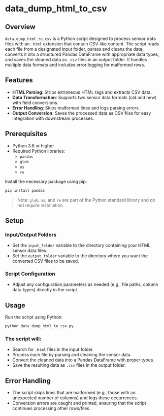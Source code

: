 # data_dump_html_to_csv

## Overview

`data_dump_html_to_csv` is a Python script designed to process sensor data files with an `.html` extension that contain CSV-like content. The script reads each file from a designated input folder, parses and cleans the data, converts it into a structured Pandas DataFrame with appropriate data types, and saves the cleaned data as `.csv` files in an output folder. It handles multiple data formats and includes error logging for malformed rows.

## Features

- **HTML Parsing**: Strips extraneous HTML tags and extracts CSV data.  
- **Data Transformation**: Supports two sensor data formats (old and new) with field conversions.  
- **Error Handling**: Skips malformed lines and logs parsing errors.  
- **Output Conversion**: Saves the processed data as CSV files for easy integration with downstream processes.

## Prerequisites

- Python 3.6 or higher  
- Required Python libraries:
  - `pandas`
  - `glob`
  - `os`
  - `re`

Install the necessary package using pip:

```bash
pip install pandas
```

> Note: `glob`, `os`, and `re` are part of the Python standard library and do not require installation.

## Setup

### Input/Output Folders

- Set the `input_folder` variable to the directory containing your HTML sensor data files.
- Set the `output_folder` variable to the directory where you want the converted CSV files to be saved.

### Script Configuration

- Adjust any configuration parameters as needed (e.g., file paths, column data types) directly in the script.

## Usage

Run the script using Python:

```bash
python data_dump_html_to_csv.py
```

### The script will:

- Search for `.html` files in the input folder.
- Process each file by parsing and cleaning the sensor data.
- Convert the cleaned data into a Pandas DataFrame with proper types.
- Save the resulting data as `.csv` files in the output folder.

## Error Handling

- The script skips lines that are malformed (e.g., those with an unexpected number of columns) and logs these occurrences.
- Conversion errors are caught and printed, ensuring that the script continues processing other rows/files.
